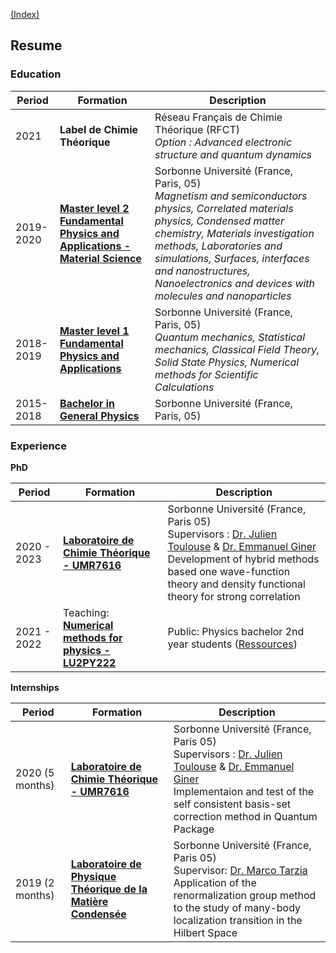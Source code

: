 [(Index)](https://dtraore97.github.io/)
## Resume

### Education

| Period | Formation | Description |
|---|---|---|
| 2021 | **Label de Chimie Théorique** | Réseau Français de Chimie Théorique (RFCT) <br> *Option : Advanced electronic structure and quantum dynamics* |
| 2019-2020 | [**Master level 2 Fundamental Physics and Applications - Material Science**](http://master.physique.sorbonne-universite.fr/fr/m2/smno.html) | Sorbonne Université (France, Paris, 05)<br>*Magnetism and semiconductors physics, Correlated materials physics, Condensed matter chemistry, Materials investigation methods, Laboratories and simulations, Surfaces, interfaces and nanostructures, Nanoelectronics and devices with molecules and nanoparticles* |
| 2018-2019 | [**Master level 1 Fundamental Physics and Applications**](https://sciences.sorbonne-universite.fr/formation-sciences/masters/master-physique-fondamentale-et-applications/m1-master-premiere-annee) | Sorbonne Université (France, Paris, 05) <br> *Quantum mechanics, Statistical mechanics, Classical Field Theory, Solid State Physics, Numerical methods for Scientific Calculations* |
| 2015-2018 | [**Bachelor in General Physics**](https://sciences.sorbonne-universite.fr/formation-sciences/licences/licences-generales-l2-l3/licence-de-physique) | Sorbonne Université (France, Paris, 05) |

### Experience

**PhD**

| Period | Formation | Description |
|---|---|---|
| 2020 - 2023 | [**Laboratoire de Chimie Théorique - UMR7616**](https://www.lct.jussieu.fr/) | Sorbonne Université (France, Paris 05) <br> Supervisors : [Dr. Julien Toulouse](https://www.lct.jussieu.fr/pagesperso/toulouse/) & [Dr. Emmanuel Giner](https://www.researchgate.net/profile/Emmanuel-Giner) <br> Development of hybrid methods based one wave-function theory and density functional theory for strong correlation |
| 2021 - 2022 | Teaching: [**Numerical methods for physics - LU2PY222**](http://licence.physique.sorbonne-universite.fr/_resources/2-cursus-L2/fichers-pdf/LU2PY222_Fiche_UE.pdf?download=true) | Public: Physics bachelor 2nd year students ([Ressources](https://dtraore97.github.io/ressources/LU2PY222)) |

**Internships**

| Period | Formation | Description |
|---|---|---|
| 2020 (5 months) | [**Laboratoire de Chimie Théorique - UMR7616**](https://www.lct.jussieu.fr/) | Sorbonne Université (France, Paris 05) <br> Supervisors : [Dr. Julien Toulouse](https://www.lct.jussieu.fr/pagesperso/toulouse/) & [Dr. Emmanuel Giner](https://www.researchgate.net/profile/Emmanuel-Giner) <br> Implementaion and test of the self consistent basis-set correction method in Quantum Package |
| 2019 (2 months) | [**Laboratoire de Physique Théorique de la Matière Condensée**](https://www.lptmc.jussieu.fr/) | Sorbonne Université (France, Paris 05) <br> Supervisor: [Dr. Marco Tarzia](https://www.lptmc.jussieu.fr/users/tarzia) <br> Application of the renormalization group method to the study of many-body localization transition in the Hilbert Space |
